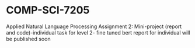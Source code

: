 # COMP-SCI-7205
Applied Natural Language Processing
Assignment 2: Mini-project (report and code)-individual task for level 2- fine tuned bert
report for individual will be published soon
